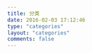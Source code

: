 ```yaml
---
title: 分类
date: 2016-02-03 17:12:46
type: "categories"
layout: "categories"
comments: false
---
```

